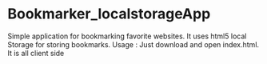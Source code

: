 # Bookmarker_localstorageApp
Simple application for bookmarking favorite websites.  It uses html5 local Storage for storing bookmarks. Usage : Just download and open index.html. It is all client side
